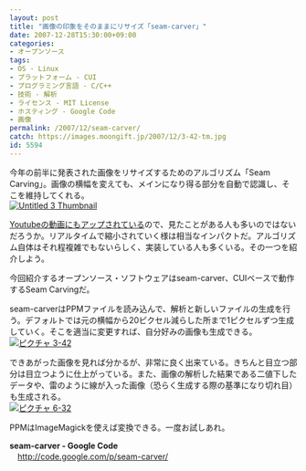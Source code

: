 ```yaml
---
layout: post
title: "画像の印象をそのままにリサイズ「seam-carver」"
date: 2007-12-28T15:30:00+09:00
categories:
- オープンソース
tags: 
- OS - Linux
- プラットフォーム - CUI
- プログラミング言語 - C/C++
- 技術 - 解析
- ライセンス - MIT License
- ホスティング - Google Code
- 画像
permalink: /2007/12/seam-carver/
catch: https://images.moongift.jp/2007/12/3-42-tm.jpg
id: 5594
---
```

今年の前半に発表された画像をリサイズするためのアルゴリズム「Seam Carving」。画像の横幅を変えても、メインになり得る部分を自動で認識し、そこを維持してくれる。   
[![Untitled 3 Thumbnail](https://images.moongift.jp/2007/12/untitled-3-thumbnail-tm.jpg)](https://images.moongift.jp/2007/12/untitled-3-thumbnail.png)  
  
[Youtubeの動画にもアップされている](http://www.youtube.com/watch?v=vIFCV2spKtg)ので、見たことがある人も多いのではないだろうか。リアルタイムで縮小されていく様は相当なインパクトだ。アルゴリズム自体はそれ程複雑でもないらしく、実装している人も多くいる。その一つを紹介しよう。   
  
今回紹介するオープンソース・ソフトウェアはseam-carver、CUIベースで動作するSeam Carvingだ。   
<!--more-->  
seam-carverはPPMファイルを読み込んで、解析と新しいファイルの生成を行う。デフォルトでは元の横幅から20ピクセル減らした所まで1ピクセルずつ生成していく。そこを適当に変更すれば、自分好みの画像も生成できる。   
[![ピクチャ 3-42](https://images.moongift.jp/2007/12/3-42-tm.jpg)](https://images.moongift.jp/2007/12/3-42.png)  
  
できあがった画像を見れば分かるが、非常に良く出来ている。きちんと目立つ部分は目立つように仕上がっている。また、画像の解析した結果である二値下したデータや、雷のように線が入った画像（恐らく生成する際の基準になり切れ目）も生成される。   
[![ピクチャ 6-32](https://images.moongift.jp/2007/12/6-32-tm.jpg)](https://images.moongift.jp/2007/12/6-32.png)  
  
PPMはImageMagickを使えば変換できる。一度お試しあれ。   
  
**seam-carver - Google Code**   
　[http://code.google.com/p/seam-carver/   
](http://code.google.com/p/seam-carver/)

